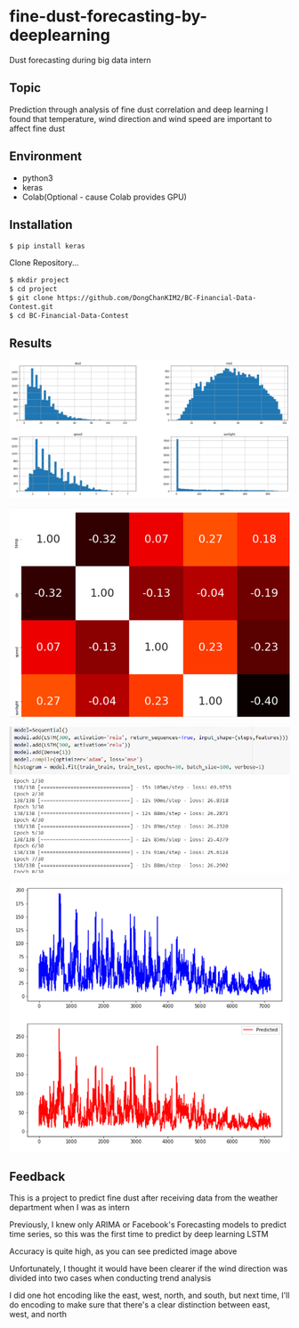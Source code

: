 # fine-dust-forecasting-by-deeplearning
Dust forecasting during big data intern

## Topic
Prediction through analysis of fine dust correlation and deep learning
I found that temperature, wind direction and wind speed are important to affect fine dust


## Environment

- python3
- keras
- Colab(Optional - cause Colab provides GPU)

## Installation

```
$ pip install keras
```

Clone Repository...

```
$ mkdir project
$ cd project
$ git clone https://github.com/DongChanKIM2/BC-Financial-Data-Contest.git
$ cd BC-Financial-Data-Contest
```


## Results

![image-20210407100734627](README.assets/image-20210407100734627.png)

![image-20210407100753818](README.assets/image-20210407100753818.png)

![image-20210407100814660](README.assets/image-20210407100814660.png)

![image-20210407100851465](README.assets/image-20210407100851465.png)

## Feedback

This is a project to predict fine dust after receiving data from the weather department when I was as intern

Previously, I knew only ARIMA or Facebook's Forecasting models to predict time series, so this was the first time to predict by deep learning LSTM

Accuracy is quite high, as you can see predicted image above

Unfortunately, I thought it would have been clearer if the wind direction was divided into two cases when conducting trend analysis

I did one hot encoding like the east, west, north, and south, but next time, I'll do encoding to make sure that there's a clear distinction between east, west, and north

